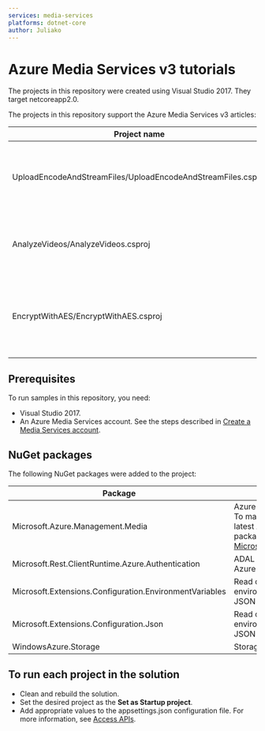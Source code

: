 ```yaml
---
services: media-services
platforms: dotnet-core
author: Juliako
---
```


# Azure Media Services v3 tutorials 

The projects in this repository were created using Visual Studio 2017. They target netcoreapp2.0. 


The projects in this repository support the Azure Media Services v3 articles:

|Project name|Article|
|---|---|
|UploadEncodeAndStreamFiles/UploadEncodeAndStreamFiles.csproj|[Tutorial: Upload, encode, download, and stream videos](https://docs.microsoft.com/azure/media-services/latest/stream-files-tutorial-with-api)|
|AnalyzeVideos/AnalyzeVideos.csproj|[Tutorial: Analyze videos with Media Services](https://docs.microsoft.com/azure/media-services/latest/analyze-videos-tutorial-with-api)|
|EncryptWithAES/EncryptWithAES.csproj|[Use AES-128 dynamic encryption and the key delivery service](https://docs.microsoft.com/azure/media-services/latest/protect-with-aes128)|

## Prerequisites

To run samples in this repository, you need:

* Visual Studio 2017.  
* An Azure Media Services account. See the steps described in [Create a Media Services account](https://docs.microsoft.com/azure/media-services/latest/create-account-cli-quickstart).

## NuGet packages 

The following NuGet packages were added to the project: 

|Package|Description|
|---|---|
|Microsoft.Azure.Management.Media|Azure Media Services SDK. <br/>To make sure you are using the latest Azure Media Services package, check [Microsoft.Azure.Management.Media](https://www.nuget.org/packages/Microsoft.Azure.Management.Media).|
|Microsoft.Rest.ClientRuntime.Azure.Authentication|ADAL authentication library for Azure SDK for NET|
|Microsoft.Extensions.Configuration.EnvironmentVariables|Read configuration values from environment variables and local JSON files|
|Microsoft.Extensions.Configuration.Json|Read configuration values from environment variables and local JSON files
|WindowsAzure.Storage|Storage SDK|

## To run each project in the solution

* Clean and rebuild the solution.
* Set the desired project as the **Set as Startup project**.
* Add appropriate values to the appsettings.json configuration file. For more information, see [Access APIs](https://docs.microsoft.com/azure/media-services/latest/access-api-cli-how-to).
